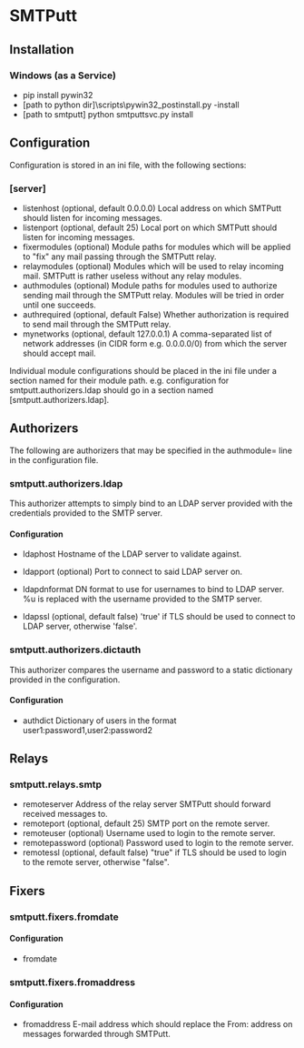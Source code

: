 # SMTPutt

## Installation

### Windows (as a Service)

* pip install pywin32
* [path to python dir]\scripts\pywin32_postinstall.py -install
* [path to smtputt] python smtputtsvc.py install

## Configuration

Configuration is stored in an ini file, with the following sections:

### \[server\]

* listenhost (optional, default 0.0.0.0)
  Local address on which SMTPutt should listen for incoming messages.
* listenport (optional, default 25)
  Local port on which SMTPutt should listen for incoming messages.
* fixermodules (optional)
  Module paths for modules which will be applied to "fix" any mail passing through the SMTPutt relay.
* relaymodules (optional)
  Modules which will be used to relay incoming mail. SMTPutt is rather useless without any relay modules.
* authmodules (optional)
  Module paths for modules used to authorize sending mail through the SMTPutt relay. Modules will be tried in order until one succeeds.
* authrequired (optional, default False)
  Whether authorization is required to send mail through the SMTPutt relay.
* mynetworks (optional, default 127.0.0.1)
  A comma-separated list of network addresses (in CIDR form e.g. 0.0.0.0/0) from which the server should accept mail.

Individual module configurations should be placed in the ini file under a section named for their module path. e.g. configuration for smtputt.authorizers.ldap should go in a section named \[smtputt.authorizers.ldap\].

## Authorizers

The following are authorizers that may be specified in the authmodule= line in the configuration file.

### smtputt.authorizers.ldap

This authorizer attempts to simply bind to an LDAP server provided with the credentials provided to the SMTP server.

#### Configuration

* ldaphost
  Hostname of the LDAP server to validate against.

* ldapport (optional)
  Port to connect to said LDAP server on.

* ldapdnformat
  DN format to use for usernames to bind to LDAP server. %u is replaced with the username provided to the SMTP server.

* ldapssl (optional, default false)
  'true' if TLS should be used to connect to LDAP server, otherwise 'false'.

### smtputt.authorizers.dictauth

This authorizer compares the username and password to a static dictionary provided in the configuration.

#### Configuration

* authdict
  Dictionary of users in the format user1:password1,user2:password2

## Relays

### smtputt.relays.smtp

* remoteserver
  Address of the relay server SMTPutt should forward received messages to.
* remoteport (optional, default 25)
  SMTP port on the remote server.
* remoteuser (optional)
  Username used to login to the remote server.
* remotepassword (optional)
  Password used to login to the remote server.
* remotessl (optional, default false)
  "true" if TLS should be used to login to the remote server, otherwise "false".

## Fixers

### smtputt.fixers.fromdate

#### Configuration

* fromdate

### smtputt.fixers.fromaddress

#### Configuration

* fromaddress
  E-mail address which should replace the From: address on messages forwarded through SMTPutt.
